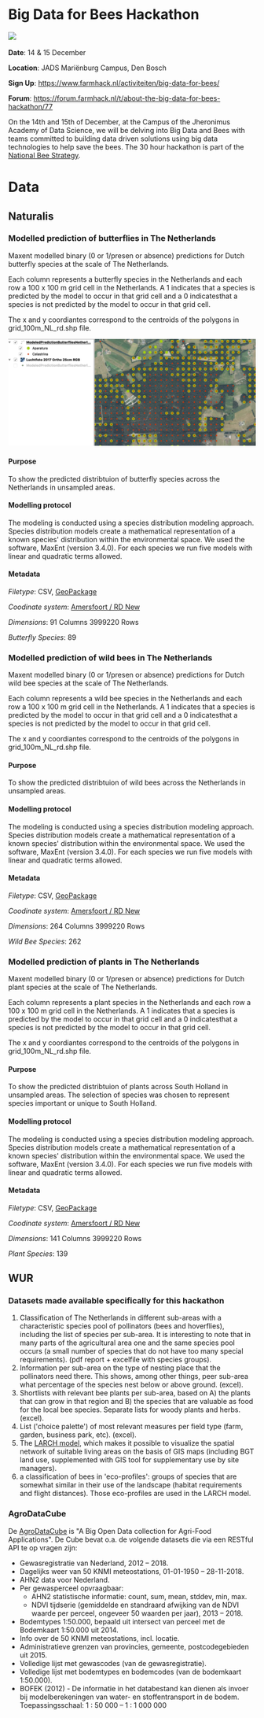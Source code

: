# Big Data for Bees Hackathon

![](https://forum.farmhack.nl/uploads/default/original/1X/0b80356d1becfc73f48e015a915a08d2a4dc300b.png)

**Date**: 14 & 15 December

**Location**: JADS Mariënburg Campus, Den Bosch

**Sign Up**: https://www.farmhack.nl/activiteiten/big-data-for-bees/

**Forum**: https://forum.farmhack.nl/t/about-the-big-data-for-bees-hackathon/77


On the 14th and 15th of December, at the Campus of the Jheronimus Academy of Data Science, we will be delving into Big Data and Bees with teams committed to building data driven solutions using big data technologies to help save the bees. The 30 hour hackathon is part of the [National Bee Strategy](https://www.rijksoverheid.nl/onderwerpen/natuur-en-biodiversiteit/bijenstrategie).

# Data

## Naturalis

### Modelled prediction of butterflies in The Netherlands

Maxent modelled binary (0 or 1/presen or absence) predictions for Dutch butterfly species at the scale of The Netherlands. 

Each column represents a butterfly species in the Netherlands and each row a 100 x 100 m grid cell in the Netherlands. A 1 indicates that a species is predicted by the model to occur in that grid cell and a 0 indicatesthat a species is not predicted by the model to occur in that grid cell. 

The x and y coordiantes correspond to the centroids of the polygons in grid_100m_NL_rd.shp file.

![](https://raw.githubusercontent.com/FarmHackNL/Big-Data-for-Bees-Hackathon/master/images/butterflies.png)

#### Purpose
To show the predicted distribtuion of butterfly species across the Netherlands in unsampled areas.

#### Modelling protocol

The modeling is conducted using a species distribution modeling approach. Species distribution models create a mathematical representation of a known species' distribution within the environmental space. We used the software,  MaxEnt (version 3.4.0). For each species we run five models with linear and quadratic terms allowed.

#### Metadata

*Filetype*: CSV, [GeoPackage](https://www.geopackage.org)

*Coodinate system*: [Amersfoort / RD New](http://epsg.io/28992)

*Dimensions*: 91 Columns 3999220 Rows

*Butterfly Species*: 89

### Modelled prediction of wild bees in The Netherlands

Maxent modelled binary (0 or 1/presen or absence) predictions for Dutch wild bee species at the scale of The Netherlands. 

Each column represents a wild bee species in the Netherlands and each row a 100 x 100 m grid cell in the Netherlands. A 1 indicates that a species is predicted by the model to occur in that grid cell and a 0 indicatesthat a species is not predicted by the model to occur in that grid cell. 

The x and y coordiantes correspond to the centroids of the polygons in grid_100m_NL_rd.shp file.

#### Purpose
To show the predicted distribtuion of wild bees across the Netherlands in unsampled areas.

#### Modelling protocol

The modeling is conducted using a species distribution modeling approach. Species distribution models create a mathematical representation of a known species' distribution within the environmental space. We used the software,  MaxEnt (version 3.4.0). For each species we run five models with linear and quadratic terms allowed.

#### Metadata

*Filetype*: CSV, [GeoPackage](https://www.geopackage.org)

*Coodinate system*: [Amersfoort / RD New](http://epsg.io/28992)

*Dimensions*: 264 Columns 3999220 Rows

*Wild Bee Species*: 262

### Modelled prediction of plants in The Netherlands

Maxent modelled binary (0 or 1/presen or absence) predictions for Dutch plant species at the scale of The Netherlands.
 
Each column represents a plant species in the Netherlands and each row a 100 x 100 m grid cell in the Netherlands. A 1 indicates that a species is predicted by the model to occur in that grid cell and a 0 indicatesthat a species is not predicted by the model to occur in that grid cell. 
 
 The x and y coordiantes correspond to the centroids of the polygons in grid_100m_NL_rd.shp file.


#### Purpose
To show the predicted distribtuion of plants across South Holland in unsampled areas. The selection of species was chosen to represent species important or unique to South Holland.

#### Modelling protocol
The modeling is conducted using a species distribution modeling approach. Species distribution models create a mathematical representation of a known species' distribution within the environmental space. We used the software,  MaxEnt (version 3.4.0). For each species we run five models with linear and quadratic terms allowed.

#### Metadata

*Filetype*: CSV, [GeoPackage](https://www.geopackage.org)

*Coodinate system*: [Amersfoort / RD New](http://epsg.io/28992)

*Dimensions*: 141 Columns 3999220 Rows

*Plant Species*: 139

## WUR

### Datasets made available specifically for this hackathon

1. Classification of The Netherlands in different sub-areas with a characteristic species pool of pollinators (bees and hoverflies), including the list of species per sub-area. It is interesting to note that in many parts of the agricultural area one and the same species pool occurs (a small number of species that do not have too many special requirements). (pdf report + excelfile with species groups).
2. Information per sub-area on the type of nesting place that the pollinators need there. This shows, among other things, peer sub-area what percentage of the species nest below or above ground. (excel).
3. Shortlists with relevant bee plants per sub-area, based on A) the plants that can grow in that region and B) the species that are valuable as food for the local bee species. Separate lists for woody plants and herbs. (excel).
4. List ('choice palette') of most relevant measures per field type (farm, garden, business park, etc). (excel).
5. The [LARCH model](https://www.wur.nl/en/Research-Results/Projects-and-programmes/Planning-for-Nature-1/LARCH-Computer-Model.htm), which makes it possible to visualize the spatial network of suitable living areas on the basis of GIS maps (including BGT land use, supplemented with GIS tool for supplementary use by site managers).
6. a classification of bees in 'eco-profiles': groups of species that are somewhat similar in their use of the landscape (habitat requirements and flight distances). Those eco-profiles are used in the LARCH model.

### AgroDataCube

De [AgroDataCube](http://agrodatacube.wur.nl) is "A Big Open Data collection for Agri-Food Applications". De Cube bevat o.a. de volgende datasets die via een RESTful API te op vragen zijn:
  - Gewasregistratie van Nederland, 2012 – 2018.
  - Dagelijks weer van 50 KNMI meteostations, 01-01-1950 – 28-11-2018.
  - AHN2 data voor Nederland.
  - Per gewasperceel opvraagbaar:
    - AHN2 statistische informatie: count, sum, mean, stddev, min, max.
    - NDVI tijdserie (gemiddelde en standraard afwijking van de NDVI waarde per perceel, ongeveer 50 waarden per jaar), 2013 – 2018.
  - Bodemtypes 1:50.000, bepaald uit intersect van perceel met de Bodemkaart 1:50.000 uit 2014.
  - Info over de 50 KNMI meteostations, incl. locatie.
  - Administratieve grenzen van provincies, gemeente, postcodegebieden uit 2015.
  - Volledige lijst met gewascodes (van de gewasregistratie).
  - Volledige lijst met bodemtypes en bodemcodes (van de bodemkaart 1:50.000).
  - BOFEK (2012) - De informatie in het databestand kan dienen als invoer bij modelberekeningen van water- en stoffentransport in de bodem. Toepassingsschaal: 1 : 50 000 – 1 : 1 000 000



